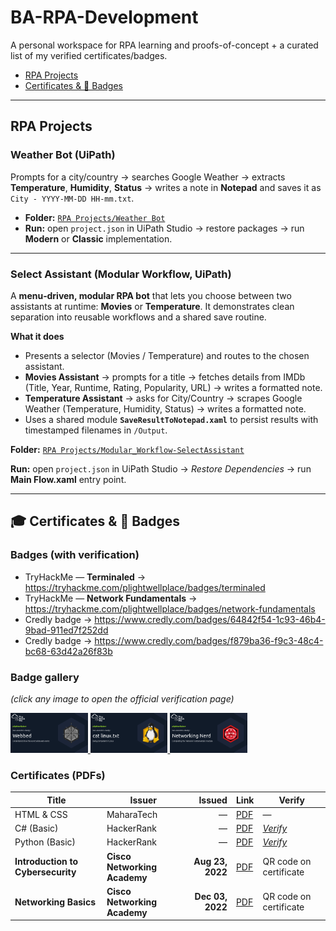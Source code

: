 # BA-RPA-Development

A personal workspace for RPA learning and proofs-of-concept + a curated list of my verified certificates/badges.

- [RPA Projects](#rpa-projects)
- [Certificates & 🏅 Badges](#certificates--badges)

---

## RPA Projects

### Weather Bot (UiPath)
Prompts for a city/country → searches Google Weather → extracts **Temperature**, **Humidity**, **Status** → writes a note in **Notepad** and saves it as  
`City - YYYY-MM-DD HH-mm.txt`.

- **Folder:** [`RPA Projects/Weather Bot`](RPA%20Projects/Weather%20Bot/)
- **Run:** open `project.json` in UiPath Studio → restore packages → run **Modern** or **Classic** implementation.

---

### Select Assistant (Modular Workflow, UiPath)
A **menu‑driven, modular RPA bot** that lets you choose between two assistants at runtime:
**Movies** or **Temperature**. It demonstrates clean separation into reusable workflows and a
shared save routine.

**What it does**
- Presents a selector (Movies / Temperature) and routes to the chosen assistant.
- **Movies Assistant** → prompts for a title → fetches details from IMDb (Title, Year, Runtime, Rating, Popularity, URL) → writes a formatted note.
- **Temperature Assistant** → asks for City/Country → scrapes Google Weather (Temperature, Humidity, Status) → writes a formatted note.
- Uses a shared module **`SaveResultToNotepad.xaml`** to persist results with timestamped filenames in `/Output`.

**Folder:** [`RPA Projects/Modular_Workflow-SelectAssistant`](RPA%20Projects/Modular_Workflow-SelectAssistant/)

**Run:** open `project.json` in UiPath Studio → *Restore Dependencies* → run **Main Flow.xaml** entry point.

---

## 🎓 Certificates & 🏅 Badges

### Badges (with verification)
- TryHackMe — **Terminaled** → https://tryhackme.com/plightwellplace/badges/terminaled  
- TryHackMe — **Network Fundamentals** → https://tryhackme.com/plightwellplace/badges/network-fundamentals  
- Credly badge → https://www.credly.com/badges/64842f54-1c93-46b4-9bad-911ed7f252dd  
- Credly badge → https://www.credly.com/badges/f879ba36-f9c3-48c4-bc68-63d42a26f83b

### Badge gallery  
*(click any image to open the official verification page)*

<p>
  <a href="https://tryhackme.com/plightwellplace/badges/terminaled">
    <img src="Certificates%20&%20Badges/232b582a4941f96d9470532131cc7bf5.png" alt="TryHackMe: Terminaled" height="64">
  </a>
  <a href="https://tryhackme.com/plightwellplace/badges/network-fundamentals">
    <img src="Certificates%20&%20Badges/410ab5d30c6974680febb9c51586a897.png" alt="TryHackMe: Network Fundamentals" height="64">
  </a>
  <a href="https://www.credly.com/badges/64842f54-1c93-46b4-9bad-911ed7f252dd">
    <img src="Certificates%20&%20Badges/b471211ad1dade21d7bd9bcde7684c84.png" alt="Credly badge" height="64">
  </a>
</p>

### Certificates (PDFs)

| Title | Issuer | Issued | Link | Verify |
|---|---|---:|---|---|
| HTML & CSS | MaharaTech | — | [PDF](<Certificates & Badges/Ahmed Khalil - Html&CSS - MaharaTech Cert.pdf>) | — |
| C# (Basic) | HackerRank | — | [PDF](<Certificates & Badges/C_sharp (Basic) Certificate - HackerRank.pdf>) | [*Verify*](https://www.hackerrank.com/certificates/e3f03e3fa969) |
| Python (Basic) | HackerRank | — | [PDF](<Certificates & Badges/Python (Basic) Certificate - HackerRank.pdf>) | [*Verify*](https://www.hackerrank.com/certificates/bf56e7d36a2f) |
| **Introduction to Cybersecurity** | **Cisco Networking Academy** | **Aug 23, 2022** | [PDF](<Certificates & Badges/I2CSUpdate20251001-31-j8t3l9.pdf>) | QR code on certificate |
| **Networking Basics** | **Cisco Networking Academy** | **Dec 03, 2022** | [PDF](<Certificates & Badges/NetworkingBasicsUpdate20251001-30-teqsep.pdf>) | QR code on certificate |
